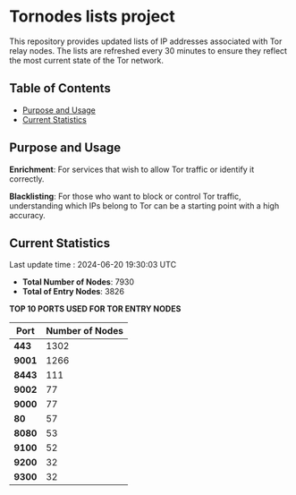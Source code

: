 # Tornodes lists project

This repository provides updated lists of IP addresses associated with Tor relay nodes. The lists are refreshed every 30 minutes to ensure they reflect the most current state of the Tor network.

## Table of Contents

- [Purpose and Usage](#purpose-and-usage)
- [Current Statistics](#current-statistics)


## Purpose and Usage

**Enrichment**: For services that wish to allow Tor traffic or identify it correctly.

**Blacklisting**: For those who want to block or control Tor traffic, understanding which IPs belong to Tor can be a starting point with a high accuracy.

## Current Statistics

Last update time : 2024-06-20 19:30:03 UTC

- **Total Number of Nodes**: 7930
- **Total of Entry Nodes**: 3826

**TOP 10 PORTS USED FOR TOR ENTRY NODES**

| **Port** | **Number of Nodes** |
|------|-----------------|
| **443**   | 1302  |
| **9001**   | 1266  |
| **8443**   | 111  |
| **9002**   | 77  |
| **9000**   | 77  |
| **80**   | 57  |
| **8080**   | 53  |
| **9100**   | 52  |
| **9200**   | 32  |
| **9300**   | 32  |

